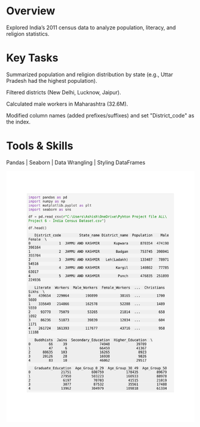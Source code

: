 # Overview
Explored India’s 2011 census data to analyze population, literacy, and religion statistics.

# Key Tasks

Summarized population and religion distribution by state (e.g., Uttar Pradesh had the highest population).

Filtered districts (New Delhi, Lucknow, Jaipur).

Calculated male workers in Maharashtra (32.6M).

Modified column names (added prefixes/suffixes) and set "District_code" as the index.

# Tools & Skills
Pandas | Seaborn | Data Wrangling | Styling DataFrames

<img width="1314" height="674" alt="Complete Project SC" src=https://github.com/Ashishhhh2/Data-Analyst-Indian-Census-2011-Dataset/blob/main/Project%206%20Indian%20Census%202011%20Dataset.pdf/>
